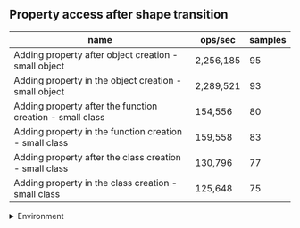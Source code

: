 ## Property access after shape transition

|name|ops/sec|samples|
|-|-|-|
|Adding property after object creation - small object|2,256,185|95|
|Adding property in the object creation - small object|2,289,521|93|
|Adding property after the function creation - small class|154,556|80|
|Adding property in the function creation - small class|159,558|83|
|Adding property after the class creation - small class|130,796|77|
|Adding property in the class creation - small class|125,648|75|


<details>
<summary>Environment</summary>

* __Machine:__ linux x64 | 2 vCPUs | 6.8GB Mem
* __Run:__ Tue Oct 03 2023 01:32:43 GMT+0000 (Coordinated Universal Time)
</details>

